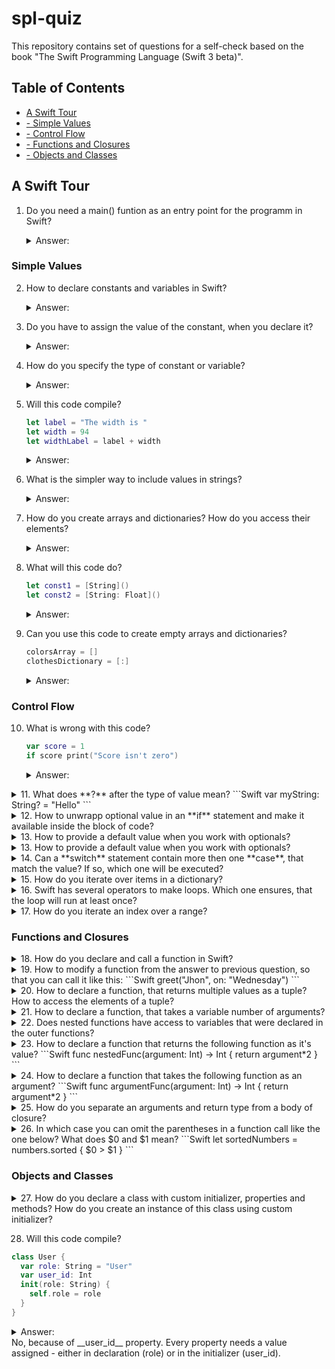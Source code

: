 # spl-quiz
This repository contains set of questions for a self-check based on the book "The Swift Programming Language (Swift 3 beta)".

## Table of Contents
* [A Swift Tour](../master/README.md#a-swift-tour)
* [- Simple Values](../master/README.md#simple-values)
* [- Control Flow](../master/README.md#control-flow)
* [- Functions and Closures](../master/README.md#functions-and-closures)
* [- Objects and Classes](../master/README.md#objects-and-classes)


## A Swift Tour

1. Do you need a main() funtion as an entry point for the programm in Swift?
   <details> 
   <summary>Answer:</summary>
   
   No, because global scope is used as an entry point itself.
   </details>

### Simple Values

2. How to declare constants and variables in Swift?
   <details> 
   <summary>Answer:</summary>
  
   You declare it with a keywords **let** and **var** like this:
   ```Swift
   var myVariable = 42
   let myConstant = 42
   ```
   </details>
3. Do you have to assign the value of the constant, when you declare it?
   <details> 
   <summary>Answer:</summary>
  
   The value of a constant can be assigned later, but you must to assign it a value exactly once.
   </details>
4. How do you specify the type of constant or variable?
   <details> 
   <summary>Answer:</summary>
  
   You write the type after it's name, separated by colon, like this:
   ```Swift
   let explicitDouble: Double = 70
   ```
   </details>
5. Will this code compile?
   ```Swift
   let label = "The width is "
   let width = 94
   let widthLabel = label + width
   ```
   <details> 
   <summary>Answer:</summary>

   No, because **label** and **width** have different types. You need to convert it explicitly, like this:
   ```Swift
   let widthLabel = label + String(width)
   ```
   </details>
6. What is the simpler way to include values in strings?
   <details> 
   <summary>Answer:</summary>
  
   You can use **\\()** inside the string and put some value or calculation in parenthesis, like this:
    ```Swift
    let widthLabel = "The width is \(width) inches"
    ```
    </details>
7. How do you create arrays and dictionaries? How do you access their elements?
   <details> 
   <summary>Answer:</summary>

   ```Swift
   var colorsArray = ["red", "green", "blue"]
   colorsArray[1] = "yellow"
   var clothesDictionary = ["color": "blue", "size": "M"]
   clothesDictionary["size"] = "L"
   ```
   </details>
8. What will this code do?
   ```Swift
   let const1 = [String]()
   let const2 = [String: Float]()
   ```
   <details> 
   <summary>Answer:</summary>

   It will create an empty array of Strings and empty dictionary, which keys are Strings and values are Floats.
   </details>
9. Can you use this code to create empty arrays and dictionaries?
   ```Swift
   colorsArray = []
   clothesDictionary = [:]
   ```
   <details> 
   <summary>Answer:</summary>

   Yes, but only if type information can be inferred.
   </details>

### Control Flow

10. What is wrong with this code?
    ```Swift
    var score = 1
    if score print("Score isn't zero")
    ```
    <details> 
    <summary>Answer:</summary>

    Two things actually. First - in an **if** statement, the conditional must be a **Boolean** expression. Second - braces around the body are required. So, the code should look like this:
    ```Swift
    var score = 1
    if score > 0 {
      print("Score isn't zero")
    }
    ```  
    </details>

<details> 
  <summary>11. What does **?** after the type of value mean?
```Swift
var myString: String? = "Hello"
```
  </summary>

  It means that a value is optional, i.e. it will contain **nil** if value is missing. If you assign **nil** to a value, which isn't optional, compiler will give you an error.
</details>

<details> 
  <summary>12. How to unwrapp optional value in an **if** statement and make it available inside the block of code?</summary>

  You can use **if** and **let** keywords together to unwrapp a value. If the optional value is **nil**, the conditional is false and the code in braces is skipped.
  ```Swift
var optionalName: String? = "Bob"
if let name = optionalName {
  print("Hello, \(name)")
}
```
</details>

<details> 
  <summary>13. How to provide a default value when you work with optionals?</summary>

  You can provide default value using the **??** operator like this:
```Swift
let optionalName: String? = nil
print("Welcome, \(optionalName ?? "User")")
```
</details>

<details> 
  <summary>13. How to provide a default value when you work with optionals?</summary>

  You can provide default value using the **??** operator like this:
```Swift
let optionalName: String? = nil
print("Welcome, \(optionalName ?? "User")")
```
</details>

<details> 
  <summary>14. Can a **switch** statement contain more then one **case**, that match the value? If so, which one will be executed?</summary>

  Yes, it can. Switches support any kind of data and wide variety of comparison operations. For example, you can check if a value has full match with the other one in a **case** statement. Or check if it match with one of the listed options. Or check if it match the specific pattern you can specify with **let** and **where** keywords. If there are several cases that match the value, only the first one will be executed.
</details>

<details> 
  <summary>15. How do you iterate over items in a dictionary?</summary>

  One of the ways to do it is to use **for-in** statement, by providing a pair of names to use for each key-value pair:
```Swift
let dict = ["key1": "value1", "key2": "value2"]
for (key, value) in dict {
  print("key: \(key), value: \(value)")
}
```
</details>

<details> 
  <summary>16. Swift has several operators to make loops. Which one ensures, that the loop will run at least once?</summary>

```Swift
repeat {
  print("This string will be printed at least once")
} while false
```
</details>

<details> 
  <summary>17. How do you iterate an index over a range?</summary>

Use **..<** in a for-in loop to make a range that omits its upper value, and use **...** to make a range, that includes both values.
```Swift
for i in 0..<5 {  // or 'for i in 0...5 {'
    print("index is: \(i)")
}
```
</details>

### Functions and Closures

<details> 
  <summary>18. How do you declare and call a function in Swift?</summary>

Use **func** to declare a function. Call a function by following its name with a list of arguments in parentheses. Use **->** to separate parameter names and types from the function's return type.
```Swift
func greet(person: String, day: String) -> String {
  return "Hello \(person), today is \(day)."
}
greet(person: "Bob", day: "Tuesday")
```
</details>

<details> 
  <summary>19. How to modify a function from the answer to previous question, so that you can call it like this:
```Swift
greet("Jhon", on: "Wednesday")
```
</summary>

By default, functions use their parameter names as labels for their arguments. Write **_** to use no **person** argument label and write a custom label **on** before **day** parameter name:
```Swift
func greet(_ person: String, on day: String) -> String {
  return "Hello \(person), today is \(day)."
}
```
</details>

<details> 
  <summary>20. How to declare a function, that returns multiple values as a tuple? How to access the elements of a tuple?</summary>
  
  The elements of a tuple can be referred to either by name, or by number. A function, that returns a tuple can be declared like this:
```Swift
func statsFor(array: [Int]) -> (min: Int, max: Int) {
  var min = array[0]
  var max = array[0]
  //...
  return (min, max)
}
let stats = statsFor(array: [1,2,3])
print("min: \(stats.min), max: \(stats.1)")
```
</details>

<details> 
  <summary>21. How to declare a function, that takes a variable number of arguments?</summary>
  
  Functions, that take a variable number of arguments, collect them into array. This kind of functions can be declared using **...** after the type:
```Swift
func sumOf(numbers: Int...) -> Int {
  var sum = 0
  //...
  return sum
}
sumOf()
sumOf(numbers: 1, 2, 3)
```
</details>

<details> 
  <summary>22. Does nested functions have access to variables that were declared in the outer functions?</summary>
  
  Yes.
</details>

<details> 
  <summary>23. How to declare a function that returns the following function as it's value?
```Swift
func nestedFunc(argument: Int) -> Int {
  return argument*2
}
```
  </summary>
  
```Swift
func funcThatReturnsFunc() -> ((Int) -> Int) {
  func nestedFunc(argument: Int) -> Int {
    return argument*2
  }
  return nestedFunc
}
```  
</details>

<details> 
  <summary>24. How to declare a function that takes the following function as an argument?
```Swift
func argumentFunc(argument: Int) -> Int {
  return argument*2
}
```
  </summary>
  
```Swift
func funcThatTakes(function: ((Int) -> Int)) -> Bool  {
  function(2)
  return true
}
```
</details>

<details> 
  <summary>25. How do you separate an arguments and return type from a body of closure?</summary>
  
  You separate it using **in** keyword before body.
```Swift
numbers.map({
  (number: Int) -> Int in
  return number*2
})
```
</details>

<details> 
  <summary>26. In which case you can omit the parentheses in a function call like the one below? What does $0 and $1 mean?
```Swift
  let sortedNumbers = numbers.sorted { $0 > $1 }
```
  </summary>
  
  You can omit the parentheses of a function if closure is the only argument to it. $0 and $1 means you refer parameters of a closure by number instead of by name.

</details>

### Objects and Classes

<details> 
  <summary>27. How do you declare a class with custom initializer, properties and methods? How do you create an instance of this class using custom initializer?</summary>
  
  You declare a class using **class** keyword and add an initialzer to it with **init** keyword like this:
  ```Swift
  class Person {
    var name: String
    var age: Int = 0
    init(name: String, age: Int) {
      self.name = name  // use 'self' to distinguish class property
      self.age = age    // from initializer argument with the same name
    }
    func description() -> String {
      return "\(name), \(age)"
    }
  }
// create an instance using custom initializer like this:
var person = Person(name: "Bob", age: 42)
person.description()
```
</details>


28. Will this code compile?
```Swift
class User {
  var role: String = "User"
  var user_id: Int
  init(role: String) {
    self.role = role
  }
}
```
<details>
  <summary>Answer:</summary>
  No, because of __user_id__ property. Every property needs a value assigned - either in declaration (role) or in the initializer (user_id).
</details>
No, because of __user_id__ property. Every property needs a value assigned - either in declaration (role) or in the initializer (user_id).
